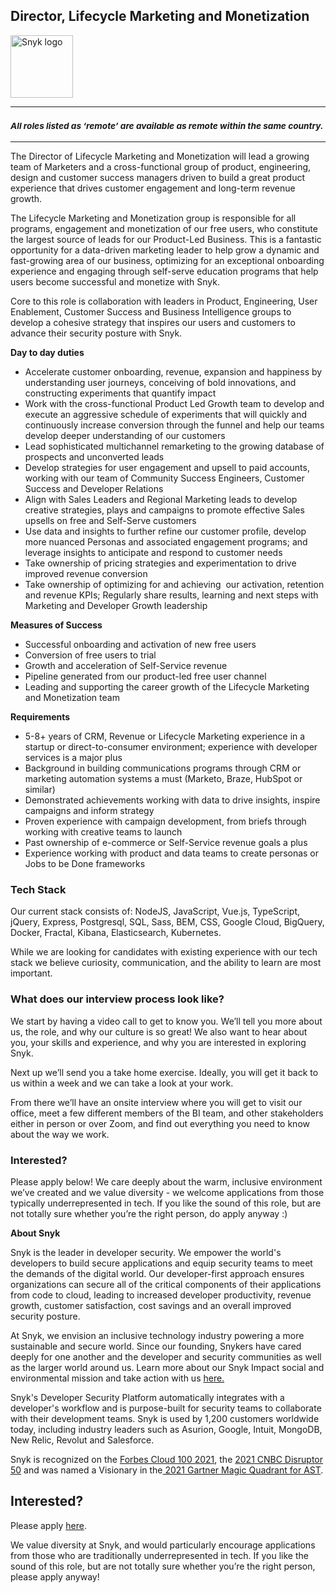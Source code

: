 Director, Lifecycle Marketing and Monetization
---

<img src="https://res.cloudinary.com/snyk/image/upload/v1537345894/press-kit/brand/logo-black.png" width="100" alt="Snyk logo" />

<hr>
<h3><em><strong><sub>All roles listed as ‘remote’ are available as remote within the same country.</sub></strong></em></h3>
<hr>
<p><span style="font-weight: 400;">The Director of Lifecycle Marketing and Monetization will lead a growing team of Marketers and a cross-functional group of product, engineering, design and customer success managers driven to build a great product experience that drives customer engagement and long-term revenue growth.&nbsp;</span></p>
<p><span style="font-weight: 400;">The Lifecycle Marketing and Monetization group is responsible for all programs, engagement and monetization of our free users, who constitute the largest source of leads for our Product-Led Business. This is a fantastic opportunity for a data-driven marketing leader to help grow a dynamic and fast-growing area of our business, optimizing for an exceptional onboarding experience and engaging through self-serve education programs that help users become successful and monetize with Snyk.&nbsp;</span></p>
<p><span style="font-weight: 400;">Core to this role is collaboration with leaders in Product, Engineering, User Enablement, Customer Success and Business Intelligence groups to develop a cohesive strategy that inspires our users and customers to advance their security posture with Snyk.&nbsp;&nbsp;</span></p>
<p><span style="font-weight: 400;"><strong>Day to day duties</strong></span><span style="font-weight: 400;"><br></span></p>
<ul>
<li style="font-weight: 400;"><span style="font-weight: 400;">Accelerate customer onboarding, revenue, expansion and happiness by understanding user journeys, conceiving of bold innovations, and constructing experiments that quantify impact</span></li>
<li style="font-weight: 400;"><span style="font-weight: 400;">Work with the cross-functional Product Led Growth team to develop and execute an aggressive schedule of experiments that will quickly and continuously increase conversion through the funnel and help our teams develop deeper understanding of our customers&nbsp;</span></li>
<li style="font-weight: 400;"><span style="font-weight: 400;">Lead sophisticated multichannel remarketing to the growing database of prospects and unconverted leads&nbsp;</span></li>
<li style="font-weight: 400;"><span style="font-weight: 400;">Develop strategies for user engagement and upsell to paid accounts, working with our team of Community Success Engineers, Customer Success and Developer Relations&nbsp;</span></li>
<li style="font-weight: 400;"><span style="font-weight: 400;">Align with Sales Leaders and Regional Marketing leads to develop creative strategies, plays and campaigns to promote effective Sales upsells on free and Self-Serve customers</span></li>
<li style="font-weight: 400;"><span style="font-weight: 400;">Use data and insights to further refine our customer profile, develop more nuanced Personas and associated engagement programs; and leverage insights to anticipate and respond to customer needs</span></li>
<li style="font-weight: 400;"><span style="font-weight: 400;">Take ownership of pricing strategies and experimentation to drive improved revenue conversion&nbsp;</span></li>
<li style="font-weight: 400;"><span style="font-weight: 400;">Take ownership of optimizing for and achieving&nbsp; our activation, retention and revenue KPIs; Regularly share results, learning and next steps with Marketing and Developer Growth leadership</span></li>
</ul>
<p><strong>Measures of Success&nbsp;</strong><span style="font-weight: 400;">&nbsp;</span></p>
<ul>
<li style="font-weight: 400;"><span style="font-weight: 400;">Successful onboarding and activation of new free users&nbsp;</span></li>
<li style="font-weight: 400;"><span style="font-weight: 400;">Conversion of free users to trial&nbsp;&nbsp;</span></li>
<li style="font-weight: 400;"><span style="font-weight: 400;">Growth and acceleration of Self-Service revenue&nbsp;</span></li>
<li style="font-weight: 400;"><span style="font-weight: 400;">Pipeline generated from our product-led free user channel&nbsp;</span></li>
<li style="font-weight: 400;"><span style="font-weight: 400;">Leading and supporting the career growth of the Lifecycle Marketing and Monetization team&nbsp;</span></li>
</ul>
<p><strong>Requirements&nbsp;</strong></p>
<ul>
<li style="font-weight: 400;"><span style="font-weight: 400;">5-8+ years of CRM, Revenue or Lifecycle Marketing experience in a startup or direct-to-consumer environment; experience with developer services is a major plus</span></li>
<li style="font-weight: 400;"><span style="font-weight: 400;">Background in building communications programs through CRM or marketing automation systems a must (Marketo, Braze, HubSpot or similar)</span></li>
<li style="font-weight: 400;"><span style="font-weight: 400;">Demonstrated achievements working with data to drive insights, inspire campaigns and inform strategy</span></li>
<li style="font-weight: 400;"><span style="font-weight: 400;">Proven experience with campaign development, from briefs through working with creative teams to launch&nbsp;</span></li>
<li style="font-weight: 400;"><span style="font-weight: 400;">Past ownership of e-commerce or Self-Service revenue goals a plus&nbsp;</span></li>
<li style="font-weight: 400;"><span style="font-weight: 400;">Experience working with product and data teams to create personas or Jobs to be Done frameworks </span></li>
</ul>
<h3><strong>Tech Stack</strong></h3>
<p><span style="font-weight: 400;">Our current stack consists of: NodeJS, JavaScript, Vue.js, TypeScript, jQuery, Express, Postgresql, SQL, Sass, BEM, CSS, Google Cloud, BigQuery, Docker, Fractal, Kibana, Elasticsearch, Kubernetes.</span></p>
<p><span style="font-weight: 400;">While we are looking for candidates with existing experience with our tech stack we believe curiosity, communication, and the ability to learn are most important.</span></p>
<h3><strong>What does our interview process look like?</strong></h3>
<p><span style="font-weight: 400;">We start by having a video call to get to know you. We’ll tell you more about us, the role, and why our culture is so great! We also want to hear about you, your skills and experience, and why you are interested in exploring Snyk.&nbsp;</span></p>
<p><span style="font-weight: 400;">Next up we’ll send you a take home exercise. Ideally, you will get it back to us within a week and we can take a look at your work.</span></p>
<p><span style="font-weight: 400;">From there we’ll have an onsite interview where you will get to visit our office, meet a few different members of the BI team, and other stakeholders either in person or over Zoom, and find out everything you need to know about the way we work.&nbsp;</span></p>
<h3><strong>Interested?</strong></h3>
<p><span style="font-weight: 400;">Please apply below! We care deeply about the warm, inclusive environment we’ve created and we value diversity - we welcome applications from those typically underrepresented in tech. If you like the sound of this role, but are not totally sure whether you’re the right person, do apply anyway :)</span></p><div class="content-conclusion"><p><strong>About Snyk</strong></p>
<p><span style="font-weight: 400;">Snyk is the leader in developer security. We empower the world's developers to build secure applications and equip security teams to meet the demands of the digital world. Our developer-first approach ensures organizations can secure all of the critical components of their applications from code to cloud, leading to increased developer productivity, revenue growth, customer satisfaction, cost savings and an overall improved security posture.&nbsp;</span></p>
<p><span style="font-weight: 400;">At Snyk, we envision an inclusive technology industry powering a more sustainable and secure world.</span> <span style="font-weight: 400;">Since our founding, Snykers have cared deeply for one another and the developer and security communities as well as the larger world around us. Learn more about our Snyk Impact social and environmental mission and take action with us </span><a href="https://snyk.io/about/snyk-impact/"><span style="font-weight: 400;">here.</span></a></p>
<p><span style="font-weight: 400;">Snyk's Developer Security Platform automatically integrates with a developer's workflow and is purpose-built for security teams to collaborate with their development teams. Snyk is used by 1,200 customers worldwide today, including industry leaders such as Asurion, Google, Intuit, MongoDB, New Relic, Revolut and Salesforce.</span></p>
<p><span style="font-weight: 400;">Snyk is recognized on the </span><a href="https://www.forbes.com/cloud100/#6f24b5ba5f94"><span style="font-weight: 400;">Forbes Cloud 100 2021</span></a><span style="font-weight: 400;">, the </span><a href="https://www.cnbc.com/2021/05/25/these-are-the-2021-cnbc-disruptor-50-companies.html"><span style="font-weight: 400;">2021 CNBC Disruptor 50</span></a><span style="font-weight: 400;"> and was named a Visionary in the</span><a href="https://snyk.io/blog/snyk-visionary-2021-gartner-magic-quadrant-for-ast/"><span style="font-weight: 400;"> 2021 Gartner Magic Quadrant for AST</span></a><span style="font-weight: 400;">.</span></p></div>

Interested?
---

Please apply [here](https://boards.greenhouse.io/snyk/jobs/6014929002#app).

We value diversity at Snyk, and would particularly encourage applications from those who are traditionally underrepresented in tech.
If you like the sound of this role, but are not totally sure whether you’re the right person, please apply anyway!
